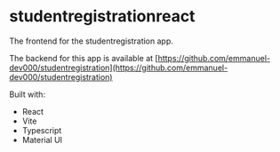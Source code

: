 # studentregistrationreact
The frontend for the studentregistration app.

The backend for this app is available at [https://github.com/emmanuel-dev000/studentregistration](https://github.com/emmanuel-dev000/studentregistration)

Built with:
- React
- Vite
- Typescript
- Material UI
